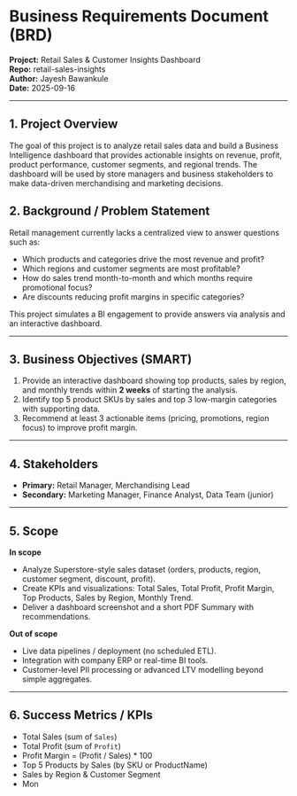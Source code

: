 # Business Requirements Document (BRD)
**Project:** Retail Sales & Customer Insights Dashboard  
**Repo:** retail-sales-insights  
**Author:** Jayesh Bawankule  
**Date:** 2025-09-16

---

## 1. Project Overview
The goal of this project is to analyze retail sales data and build a Business Intelligence dashboard that provides actionable insights on revenue, profit, product performance, customer segments, and regional trends. The dashboard will be used by store managers and business stakeholders to make data-driven merchandising and marketing decisions.


## 2. Background / Problem Statement
Retail management currently lacks a centralized view to answer questions such as:
- Which products and categories drive the most revenue and profit?
- Which regions and customer segments are most profitable?
- How do sales trend month-to-month and which months require promotional focus?
- Are discounts reducing profit margins in specific categories?

This project simulates a BI engagement to provide answers via analysis and an interactive dashboard.

---

## 3. Business Objectives (SMART)
1. Provide an interactive dashboard showing top products, sales by region, and monthly trends within **2 weeks** of starting the analysis.  
2. Identify top 5 product SKUs by sales and top 3 low-margin categories with supporting data.  
3. Recommend at least 3 actionable items (pricing, promotions, region focus) to improve profit margin.

---

## 4. Stakeholders
- **Primary:** Retail Manager, Merchandising Lead  
- **Secondary:** Marketing Manager, Finance Analyst, Data Team (junior)

---

## 5. Scope
**In scope**
- Analyze Superstore-style sales dataset (orders, products, region, customer segment, discount, profit).
- Create KPIs and visualizations: Total Sales, Total Profit, Profit Margin, Top Products, Sales by Region, Monthly Trend.
- Deliver a dashboard screenshot and a short PDF Summary with recommendations.

**Out of scope**
- Live data pipelines / deployment (no scheduled ETL).  
- Integration with company ERP or real-time BI tools.  
- Customer-level PII processing or advanced LTV modelling beyond simple aggregates.

---

## 6. Success Metrics / KPIs
- Total Sales (sum of `Sales`)  
- Total Profit (sum of `Profit`)  
- Profit Margin = (Profit / Sales) * 100  
- Top 5 Products by Sales (by SKU or ProductName)  
- Sales by Region & Customer Segment  
- Mon
